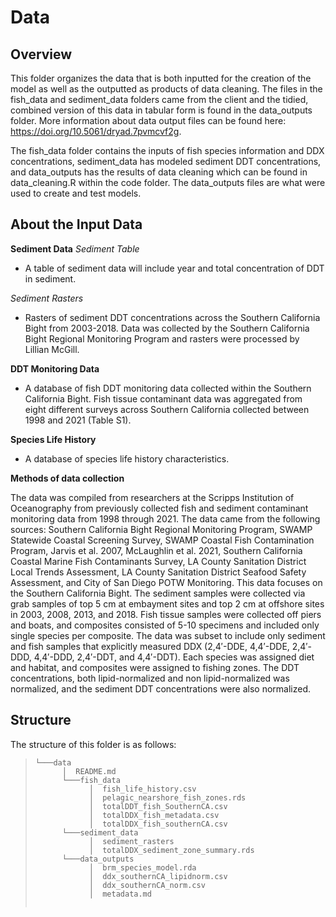 # Data

## Overview

This folder organizes the data that is both inputted for the creation of the model as well as the outputted as products of data cleaning. The files in the fish_data and sediment_data folders came from the client and the tidied, combined version of this data in tabular form is found in the data_outputs folder. More information about data output files can be found here: https://doi.org/10.5061/dryad.7pvmcvf2g. 

The fish_data folder contains the inputs of fish species information and DDX concentrations, sediment_data has modeled sediment DDT concentrations, and data_outputs has the results of data cleaning which can be found in data_cleaning.R within the code folder. The data_outputs files are what were used to create and test models. 

## About the Input Data
**Sediment Data**
*Sediment Table*
* A table of sediment data will include year and total concentration of DDT in sediment.

*Sediment Rasters*
* Rasters of sediment DDT concentrations across the Southern California Bight from 2003-2018. Data was collected by the Southern California Bight Regional Monitoring Program and rasters were processed by Lillian McGill.

**DDT Monitoring Data**
* A database of fish DDT monitoring data collected within the Southern California Bight. Fish tissue contaminant data was aggregated from eight different surveys across Southern California collected between 1998 and 2021 (Table S1).

**Species Life History**
* A database of species life history characteristics.

**Methods of data collection**

The data was compiled from researchers at the Scripps Institution of Oceanography from previously collected fish and sediment contaminant monitoring data from 1998 through 2021. The data came from the following sources: Southern California Bight Regional Monitoring Program, SWAMP Statewide Coastal Screening Survey, SWAMP Coastal Fish Contamination Program, Jarvis et al. 2007, McLaughlin et al. 2021, Southern California Coastal Marine Fish Contaminants Survey, LA County Sanitation District Local Trends Assessment, LA County Sanitation District Seafood Safety Assessment, and City of San Diego POTW Monitoring. This data focuses on the Southern California Bight. The sediment samples were collected via grab samples of top 5 cm at embayment sites and top 2 cm at offshore sites in 2003, 2008, 2013, and 2018. Fish tissue samples were collected off piers and boats, and composites consisted of 5-10 specimens and included only single species per composite. The data was subset to include only sediment and fish samples that explicitly measured DDX (2,4′-DDE, 4,4′-DDE, 2,4′-DDD, 4,4′-DDD, 2,4′-DDT, and 4,4′-DDT). Each species was assigned diet and habitat, and composites were assigned to fishing zones. The DDT concentrations, both lipid-normalized and non lipid-normalized was normalized, and the sediment DDT concentrations were also normalized.

## Structure 
The structure of this folder is as follows:
> ```
> └───data
>       │  README.md
>       └───fish_data
>             │  fish_life_history.csv
>             │  pelagic_nearshore_fish_zones.rds
>             │  totalDDT_fish_SouthernCA.csv
>             │  totalDDX_fish_metadata.csv
>             │  totalDDX_fish_southernCA.csv
>       └───sediment_data
>             │  sediment_rasters
>             │  totalDDX_sediment_zone_summary.rds
>       └───data_outputs
>             │  brm_species_model.rda
>             │  ddx_southernCA_lipidnorm.csv
>             │  ddx_southernCA_norm.csv
>             │  metadata.md
>       
